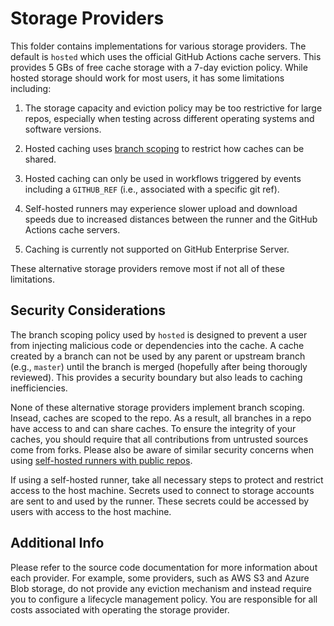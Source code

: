 # Storage Providers

This folder contains implementations for various storage providers.  The default is `hosted` which uses
the official GitHub Actions cache servers.  This provides 5 GBs of free cache storage with a 7-day
eviction policy.  While hosted storage should work for most users, it has some limitations including:

1. The storage capacity and eviction policy may be too restrictive for large repos, especially when testing
   across different operating systems and software versions.

2. Hosted caching uses [branch scoping](https://docs.github.com/en/actions/guides/caching-dependencies-to-speed-up-workflows#restrictions-for-accessing-a-cache)
   to restrict how caches can be shared.
   
3. Hosted caching can only be used in workflows triggered by events including a `GITHUB_REF`
   (i.e., associated with a specific git ref).

4. Self-hosted runners may experience slower upload and download speeds due to increased distances between
   the runner and the GitHub Actions cache servers.

5. Caching is currently not supported on GitHub Enterprise Server.

These alternative storage providers remove most if not all of these limitations.

## Security Considerations

The branch scoping policy used by `hosted` is designed to prevent a user from injecting malicious
code or dependencies into the cache.  A cache created by a branch can not be used by any parent or
upstream branch (e.g., `master`) until the branch is merged (hopefully after being thorougly reviewed).
This provides a security boundary but also leads to caching inefficiencies.

None of these alternative storage providers implement branch scoping.  Insead, caches are scoped to the
repo.  As a result, all branches in a repo have access to and can share caches.  To ensure the integrity
of your caches, you should require that all contributions from untrusted sources come from forks.
Please also be aware of similar security concerns when using [self-hosted runners with public repos](https://docs.github.com/en/actions/hosting-your-own-runners/about-self-hosted-runners#self-hosted-runner-security-with-public-repositories).

If using a self-hosted runner, take all necessary steps to protect and restrict access to the host machine.
Secrets used to connect to storage accounts are sent to and used by the runner.  These secrets could
be accessed by users with access to the host machine.

## Additional Info

Please refer to the source code documentation for more information about each provider.  For example, some
providers, such as AWS S3 and Azure Blob storage, do not provide any eviction mechanism and instead require
you to configure a lifecycle management policy.  You are responsible for all costs associated with operating
the storage provider.
